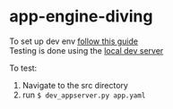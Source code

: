 # app-engine-diving
To set up dev env [follow this guide](https://cloud.google.com/appengine/docs/standard/go/download)  
Testing is done using the [local dev server](https://cloud.google.com/appengine/docs/standard/go/tools/using-local-server)

To test:
1. Navigate to the src directory
2. run `$ dev_appserver.py app.yaml`
